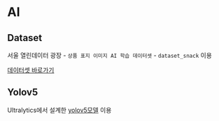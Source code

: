 # AI

## Dataset

서울 열린데이터 광장 - `상품 표지 이미지 AI 학습 데이터셋` - `dataset_snack` 이용

[데이터셋 바로가기](https://data.seoul.go.kr/etc/aiEduData.do) 



## Yolov5

Ultralytics에서 설계한 [yolov5모델](https://github.com/ultralytics/yolov5) 이용



